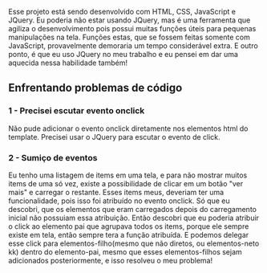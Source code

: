 Esse projeto está sendo desenvolvido com HTML, CSS, JavaScript e JQuery. Eu poderia não estar usando JQuery, mas é uma ferramenta que agiliza o desenvolvimento pois possui muitas funções úteis para pequenas manipulações na tela. Funções estas, que se fossem feitas somente com JavaScript, provavelmente demoraria um tempo considerável extra.
E outro ponto, é que eu uso JQuery no meu trabalho e eu pensei em dar uma aquecida nessa habilidade também!

## Enfrentando problemas de código

### 1 - Precisei escutar evento onclick
Não pude adicionar o evento onclick diretamente nos elementos html do template.
Precisei usar o JQuery para escutar o evento de click.

### 2 - Sumiço de eventos
Eu tenho uma listagem de items em uma tela, e para não mostrar muitos items de uma só vez, existe a possibilidade de clicar em um botão "ver mais" e carregar o restante. Esses items meus, deveriam ter uma funcionalidade, pois isso foi atribuído no evento onclick. Só que eu descobri, que os elementos que eram carregados depois do carregamento inicial não possuiam essa atribuição. 
Então descobri que eu poderia atribuir o click ao elemento pai que agrupava todos os items, porque ele sempre existe em tela, então sempre tera a função atribuída. E podemos delegar esse click para elementos-filho(mesmo que não diretos, ou elementos-neto kk) dentro do elemento-pai, mesmo que esses elementos-filhos sejam adicionados posteriormente, e isso resolveu o meu problema!